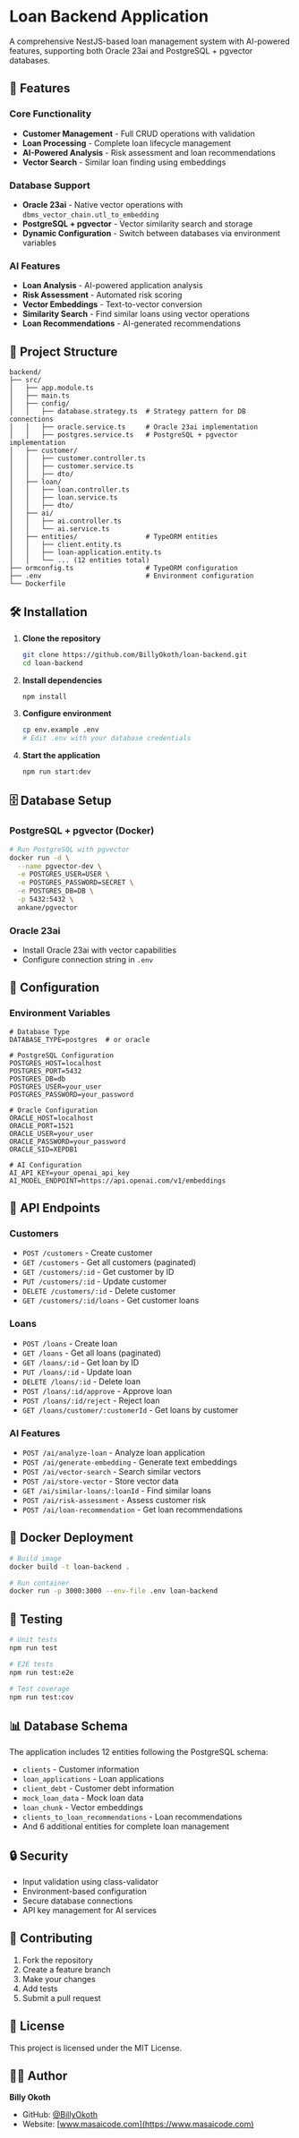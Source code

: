 # Loan Backend Application

A comprehensive NestJS-based loan management system with AI-powered features, supporting both Oracle 23ai and PostgreSQL + pgvector databases.

## 🚀 Features

### Core Functionality
- **Customer Management** - Full CRUD operations with validation
- **Loan Processing** - Complete loan lifecycle management
- **AI-Powered Analysis** - Risk assessment and loan recommendations
- **Vector Search** - Similar loan finding using embeddings

### Database Support
- **Oracle 23ai** - Native vector operations with `dbms_vector_chain.utl_to_embedding`
- **PostgreSQL + pgvector** - Vector similarity search and storage
- **Dynamic Configuration** - Switch between databases via environment variables

### AI Features
- **Loan Analysis** - AI-powered application analysis
- **Risk Assessment** - Automated risk scoring
- **Vector Embeddings** - Text-to-vector conversion
- **Similarity Search** - Find similar loans using vector operations
- **Loan Recommendations** - AI-generated recommendations

## 📁 Project Structure

```
backend/
├── src/
│   ├── app.module.ts
│   ├── main.ts
│   ├── config/
│   │   ├── database.strategy.ts  # Strategy pattern for DB connections
│   │   ├── oracle.service.ts     # Oracle 23ai implementation
│   │   ├── postgres.service.ts   # PostgreSQL + pgvector implementation
│   ├── customer/
│   │   ├── customer.controller.ts
│   │   ├── customer.service.ts
│   │   ├── dto/
│   ├── loan/
│   │   ├── loan.controller.ts
│   │   ├── loan.service.ts
│   │   ├── dto/
│   ├── ai/
│   │   ├── ai.controller.ts
│   │   └── ai.service.ts
│   ├── entities/                 # TypeORM entities
│   │   ├── client.entity.ts
│   │   ├── loan-application.entity.ts
│   │   └── ... (12 entities total)
├── ormconfig.ts                  # TypeORM configuration
├── .env                          # Environment configuration
└── Dockerfile
```

## 🛠️ Installation

1. **Clone the repository**
   ```bash
   git clone https://github.com/BillyOkoth/loan-backend.git
   cd loan-backend
   ```

2. **Install dependencies**
   ```bash
   npm install
   ```

3. **Configure environment**
   ```bash
   cp env.example .env
   # Edit .env with your database credentials
   ```

4. **Start the application**
   ```bash
   npm run start:dev
   ```

## 🗄️ Database Setup

### PostgreSQL + pgvector (Docker)
```bash
# Run PostgreSQL with pgvector
docker run -d \
  --name pgvector-dev \
  -e POSTGRES_USER=USER \
  -e POSTGRES_PASSWORD=SECRET \
  -e POSTGRES_DB=DB \
  -p 5432:5432 \
  ankane/pgvector
```

### Oracle 23ai
- Install Oracle 23ai with vector capabilities
- Configure connection string in `.env`

## 🔧 Configuration

### Environment Variables
```env
# Database Type
DATABASE_TYPE=postgres  # or oracle

# PostgreSQL Configuration
POSTGRES_HOST=localhost
POSTGRES_PORT=5432
POSTGRES_DB=db
POSTGRES_USER=your_user
POSTGRES_PASSWORD=your_password

# Oracle Configuration
ORACLE_HOST=localhost
ORACLE_PORT=1521
ORACLE_USER=your_user
ORACLE_PASSWORD=your_password
ORACLE_SID=XEPDB1

# AI Configuration
AI_API_KEY=your_openai_api_key
AI_MODEL_ENDPOINT=https://api.openai.com/v1/embeddings
```

## 📡 API Endpoints

### Customers
- `POST /customers` - Create customer
- `GET /customers` - Get all customers (paginated)
- `GET /customers/:id` - Get customer by ID
- `PUT /customers/:id` - Update customer
- `DELETE /customers/:id` - Delete customer
- `GET /customers/:id/loans` - Get customer loans

### Loans
- `POST /loans` - Create loan
- `GET /loans` - Get all loans (paginated)
- `GET /loans/:id` - Get loan by ID
- `PUT /loans/:id` - Update loan
- `DELETE /loans/:id` - Delete loan
- `POST /loans/:id/approve` - Approve loan
- `POST /loans/:id/reject` - Reject loan
- `GET /loans/customer/:customerId` - Get loans by customer

### AI Features
- `POST /ai/analyze-loan` - Analyze loan application
- `POST /ai/generate-embedding` - Generate text embeddings
- `POST /ai/vector-search` - Search similar vectors
- `POST /ai/store-vector` - Store vector data
- `GET /ai/similar-loans/:loanId` - Find similar loans
- `POST /ai/risk-assessment` - Assess customer risk
- `POST /ai/loan-recommendation` - Get loan recommendations

## 🐳 Docker Deployment

```bash
# Build image
docker build -t loan-backend .

# Run container
docker run -p 3000:3000 --env-file .env loan-backend
```

## 🧪 Testing

```bash
# Unit tests
npm run test

# E2E tests
npm run test:e2e

# Test coverage
npm run test:cov
```

## 📊 Database Schema

The application includes 12 entities following the PostgreSQL schema:
- `clients` - Customer information
- `loan_applications` - Loan applications
- `client_debt` - Customer debt information
- `mock_loan_data` - Mock loan data
- `loan_chunk` - Vector embeddings
- `clients_to_loan_recommendations` - Loan recommendations
- And 6 additional entities for complete loan management

## 🔒 Security

- Input validation using class-validator
- Environment-based configuration
- Secure database connections
- API key management for AI services

## 🤝 Contributing

1. Fork the repository
2. Create a feature branch
3. Make your changes
4. Add tests
5. Submit a pull request

## 📄 License

This project is licensed under the MIT License.

## 👨‍💻 Author

**Billy Okoth**
- GitHub: [@BillyOkoth](https://github.com/BillyOkoth)
- Website: [www.masaicode.com](https://www.masaicode.com)
